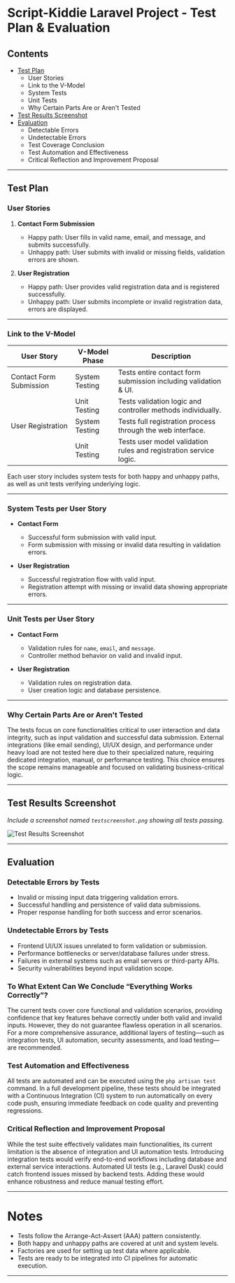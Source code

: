 # Script-Kiddie Laravel Project - Test Plan & Evaluation

## Contents
- [Test Plan](#test-plan)  
  - User Stories  
  - Link to the V-Model  
  - System Tests  
  - Unit Tests  
  - Why Certain Parts Are or Aren't Tested  
- [Test Results Screenshot](#test-results-screenshot)  
- [Evaluation](#evaluation)  
  - Detectable Errors  
  - Undetectable Errors  
  - Test Coverage Conclusion  
  - Test Automation and Effectiveness  
  - Critical Reflection and Improvement Proposal  

---

## Test Plan

### User Stories

1. **Contact Form Submission**  
   - Happy path: User fills in valid name, email, and message, and submits successfully.  
   - Unhappy path: User submits with invalid or missing fields, validation errors are shown.

2. **User Registration**  
   - Happy path: User provides valid registration data and is registered successfully.  
   - Unhappy path: User submits incomplete or invalid registration data, errors are displayed.

---

### Link to the V-Model

| User Story                | V-Model Phase            | Description                                                        |
|---------------------------|--------------------------|--------------------------------------------------------------------|
| Contact Form Submission   | System Testing           | Tests entire contact form submission including validation & UI.   |
|                           | Unit Testing             | Tests validation logic and controller methods individually.       |
| User Registration         | System Testing           | Tests full registration process through the web interface.        |
|                           | Unit Testing             | Tests user model validation rules and registration service logic. |

Each user story includes system tests for both happy and unhappy paths, as well as unit tests verifying underlying logic.

---

### System Tests per User Story

- **Contact Form**  
  - Successful form submission with valid input.  
  - Form submission with missing or invalid data resulting in validation errors.

- **User Registration**  
  - Successful registration flow with valid input.  
  - Registration attempt with missing or invalid data showing appropriate errors.

---

### Unit Tests per User Story

- **Contact Form**  
  - Validation rules for `name`, `email`, and `message`.  
  - Controller method behavior on valid and invalid input.

- **User Registration**  
  - Validation rules on registration data.  
  - User creation logic and database persistence.

---

### Why Certain Parts Are or Aren't Tested

The tests focus on core functionalities critical to user interaction and data integrity, such as input validation and successful data submission. External integrations (like email sending), UI/UX design, and performance under heavy load are not tested here due to their specialized nature, requiring dedicated integration, manual, or performance testing. This choice ensures the scope remains manageable and focused on validating business-critical logic.

---

## Test Results Screenshot

*Include a screenshot named `testscreenshot.png` showing all tests passing.*

![Test Results Screenshot](./testscreenshot.png)

---

## Evaluation

### Detectable Errors by Tests

- Invalid or missing input data triggering validation errors.  
- Successful handling and persistence of valid data submissions.  
- Proper response handling for both success and error scenarios.

### Undetectable Errors by Tests

- Frontend UI/UX issues unrelated to form validation or submission.  
- Performance bottlenecks or server/database failures under stress.  
- Failures in external systems such as email servers or third-party APIs.  
- Security vulnerabilities beyond input validation scope.

### To What Extent Can We Conclude “Everything Works Correctly”?

The current tests cover core functional and validation scenarios, providing confidence that key features behave correctly under both valid and invalid inputs. However, they do not guarantee flawless operation in all scenarios. For a more comprehensive assurance, additional layers of testing—such as integration tests, UI automation, security assessments, and load testing—are recommended.

### Test Automation and Effectiveness

All tests are automated and can be executed using the `php artisan test` command. In a full development pipeline, these tests should be integrated with a Continuous Integration (CI) system to run automatically on every code push, ensuring immediate feedback on code quality and preventing regressions.

### Critical Reflection and Improvement Proposal

While the test suite effectively validates main functionalities, its current limitation is the absence of integration and UI automation tests. Introducing integration tests would verify end-to-end workflows including database and external service interactions. Automated UI tests (e.g., Laravel Dusk) could catch frontend issues missed by backend tests. Adding these would enhance robustness and reduce manual testing effort.

---

# Notes

- Tests follow the Arrange-Act-Assert (AAA) pattern consistently.  
- Both happy and unhappy paths are covered at unit and system levels.  
- Factories are used for setting up test data where applicable.  
- Tests are ready to be integrated into CI pipelines for automatic execution.

---
